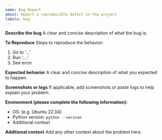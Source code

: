 ```yaml
---
name: Bug Report
about: Report a reproducible defect in the project
labels: bug
---
```


**Describe the bug**
A clear and concise description of what the bug is.

**To Reproduce**
Steps to reproduce the behavior:
1. Go to '...'
2. Run '....'
3. See error

**Expected behavior**
A clear and concise description of what you expected to happen.

**Screenshots or logs**
If applicable, add screenshots or paste logs to help explain your problem.

**Environment (please complete the following information):**
- OS: [e.g. Ubuntu 22.04]
- Python version: `python --version`
- Additional context

**Additional context**
Add any other context about the problem here.
